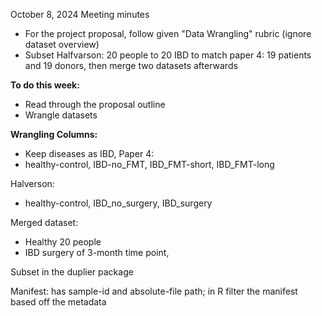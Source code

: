 October 8, 2024 Meeting minutes

- For the project proposal, follow given "Data Wrangling" rubric (ignore dataset overview)
- Subset Halfvarson: 20 people to 20 IBD to match paper 4: 19 patients and 19 donors, then merge two datasets afterwards

**To do this week:**
- Read through the proposal outline
- Wrangle datasets

**Wrangling Columns:**
- Keep diseases as IBD, 
Paper 4:
- healthy-control, IBD-no_FMT, IBD_FMT-short, IBD_FMT-long

Halverson:
- healthy-control, IBD_no_surgery, IBD_surgery

Merged dataset:
- Healthy 20 people
- IBD surgery of 3-month time point, 

Subset in the duplier package

Manifest: has sample-id and absolute-file path; in R filter the manifest based off the metadata
